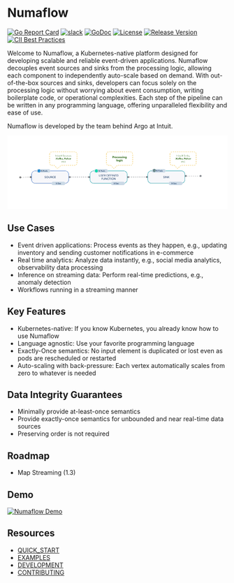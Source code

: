 # Numaflow

[![Go Report Card](https://goreportcard.com/badge/github.com/numaproj/numaflow)](https://goreportcard.com/report/github.com/numaproj/numaflow)
[![slack](https://img.shields.io/badge/slack-numaproj-brightgreen.svg?logo=slack)](https://join.slack.com/t/numaproj/shared_invite/zt-19svuv47m-YKHhsQ~~KK9mBv1E7pNzfg)
[![GoDoc](https://godoc.org/github.com/numaproj/numaflow?status.svg)](https://godoc.org/github.com/numaproj/numaflow/pkg/apis)
[![License](https://img.shields.io/badge/License-Apache%202.0-blue.svg)](LICENSE)
[![Release Version](https://img.shields.io/github/v/release/numaproj/numaflow?label=numaflow)](https://github.com/numaproj/numaflow/releases/latest)
[![CII Best Practices](https://bestpractices.coreinfrastructure.org/projects/6078/badge)](https://bestpractices.coreinfrastructure.org/projects/6078)

Welcome to Numaflow, a Kubernetes-native platform designed for developing scalable and reliable event-driven applications. Numaflow decouples event sources and sinks from the processing logic, allowing each component to independently auto-scale based on demand. With out-of-the-box sources and sinks, developers can focus solely on the processing logic without worrying about event consumption, writing boilerplate code, or operational complexities. Each step of the pipeline can be written in any programming language, offering unparalleled flexibility and ease of use.

Numaflow is developed by the team behind Argo at Intuit.

![Numaflow Pipeline](./docs/assets/simple-pipeline.png)

## Use Cases

- Event driven applications: Process events as they happen, e.g., updating inventory and sending customer notifications in e-commerce
- Real time analytics: Analyze data instantly, e.g., social media analytics, observability data processing
- Inference on streaming data: Perform real-time predictions, e.g., anomaly detection
- Workflows running in a streaming manner

## Key Features

- Kubernetes-native: If you know Kubernetes, you already know how to use Numaflow
- Language agnostic: Use your favorite programming language
- Exactly-Once semantics: No input element is duplicated or lost even as pods are rescheduled or restarted
- Auto-scaling with back-pressure: Each vertex automatically scales from zero to whatever is needed

## Data Integrity Guarantees

- Minimally provide at-least-once semantics
- Provide exactly-once semantics for unbounded and near real-time data sources
- Preserving order is not required

## Roadmap

- Map Streaming (1.3)

## Demo

[![Numaflow Demo](https://img.youtube.com/vi/TOqKOYX0nrE/0.jpg)](https://youtu.be/TOqKOYX0nrE)

## Resources

- [QUICK_START](docs/quick-start.md)
- [EXAMPLES](examples)
- [DEVELOPMENT](docs/development/development.md)
- [CONTRIBUTING](https://github.com/numaproj/numaproj/blob/main/CONTRIBUTING.md)
